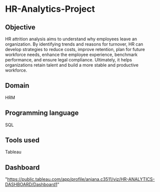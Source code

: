 # HR-Analytics-Project
## Objective
HR attrition analysis aims to understand why employees leave an organization. By identifying trends and reasons for turnover, HR can develop strategies to reduce costs, improve retention, plan for future workforce needs, enhance the employee experience, benchmark performance, and ensure legal compliance. Ultimately, it helps organizations retain talent and build a more stable and productive workforce.
## Domain
HRM 
## Programming language 
SQL
## Tools used
Tableau
## Dashboard
"https://public.tableau.com/app/profile/anjana.c3511/viz/HR-ANALYTICS-DASHBOARD/Dashboard1"
